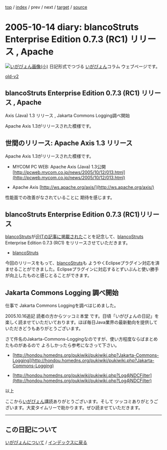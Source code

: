 [top](https://igapyon.github.io/diary/) 
 / [index](https://igapyon.github.io/diary/2005/index.html) 
 / prev 
 / next 
 / [target](https://igapyon.github.io/diary/2005/ig051014.html) 
 / [source](https://github.com/igapyon/diary/blob/gh-pages/2005/ig051014.html.src.md) 

2005-10-14 diary: blancoStruts Enterprise Edition 0.7.3 (RC1) リリース , Apache
=====================================================================================================
[![いがぴょん画像(小)](https://igapyon.github.io/diary/images/iga200306s.jpg "いがぴょん")](https://igapyon.github.io/diary/memo/memoigapyon.html) 日記形式でつづる [いがぴょん](https://igapyon.github.io/diary/memo/memoigapyon.html)コラム ウェブページです。

[old-v2](ig051014-orig.html)

## blancoStruts Enterprise Edition 0.7.3 (RC1) リリース , Apache
Axis (Java) 1.3 リリース , Jakarta Commons Logging調べ開始

Apache Axis 1.3がリリースされた模様です。


## 世間のリリース: Apache Axis 1.3 リリース

Apache Axis 1.3がリリースされた模様です。


* MYCOM PC WEB: Apache Axis (Java) 1.3公開
  [http://pcweb.mycom.co.jp/news/2005/10/12/013.html](http://pcweb.mycom.co.jp/news/2005/10/12/013.html)
  
* Apache Axis
  [http://ws.apache.org/axis/](http://ws.apache.org/axis/)

性能面での改善がなされていることに 期待を感じます。

## blancoStruts Enterprise Edition 0.7.3 (RC1)リリース

[blancoStruts](http://www.igapyon.jp/blanco/blancostruts.html)が[＠ITの記事に掲載された](http://www.atmarkit.co.jp/farc/special/auto/auto02.html)ことを記念して、[blancoStruts](http://www.igapyon.jp/blanco/blancostruts.html) Enterprise Edition 0.7.3 (RC1) をリリースさせていただきます。


* [blancoStruts](http://www.igapyon.jp/blanco/blancostruts.html)

今回のリリースをもって、[blancoStruts](http://www.igapyon.jp/blanco/blancostruts.html)も ようやくEclipseプラグイン対応を済ませることができました。Eclipseプラグインに対応するとずいぶんと使い勝手が向上したものと感じとることができます。

## Jakarta Commons Logging 調べ開始

仕事で Jakarta Commons Loggingを調べはじめました。

2005.10.16追記 読者の方からツッコミ本堂 です。日頃「いがぴょんの日記」を楽しく読ませていただいております。ほぼ毎日Java業界の最新動向を提供していただきどうもありがとうございます。

さて件名のJakarta-Commons-Loggingなのですが、使い方程度ならばまとめたものがあるので よろしかったら参考になさって下さい。


* [http://hondou.homedns.org/pukiwiki/pukiwiki.php?Jakarta-Commons-Logging](http://hondou.homedns.org/pukiwiki/pukiwiki.php?Jakarta-Commons-Logging)
  
* [http://hondou.homedns.org/pukiwiki/pukiwiki.php?Log4jNDCFilter](http://hondou.homedns.org/pukiwiki/pukiwiki.php?Log4jNDCFilter)

以上

ここから[いがぴょん](http://www.igapyon.jp/igapyon/diary/memo/memoigapyon.html)講読ありがとうございます。そして ツッコミありがとうございます。大変タイムリーで助かります。ぜひ読ませていただきます。


----------------------------------------------------------------------------------------------------

## この日記について
[いがぴょんについて](https://igapyon.github.io/diary/memo/memoigapyon.html) / [インデックスに戻る](https://igapyon.github.io/diary/idxall.html)
